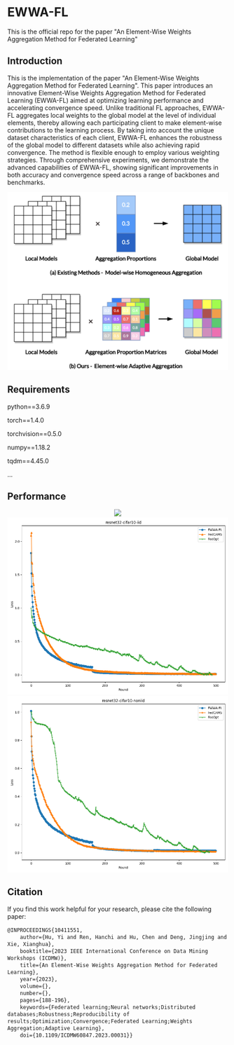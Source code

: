 # EWWA-FL
This is the official repo for the paper "An Element-Wise Weights Aggregation Method for Federated Learning"

## Introduction

This is the implementation of the paper "An Element-Wise Weights Aggregation Method for Federated Learning". This paper introduces an innovative Element-Wise Weights Aggregation Method for Federated Learning (EWWA-FL) aimed at optimizing learning performance and accelerating convergence speed. Unlike traditional FL approaches, EWWA-FL aggregates local weights to the global model at the level of individual elements, thereby allowing each participating client to make element-wise contributions to the learning process. By taking into account the unique dataset characteristics of each client, EWWA-FL enhances the robustness of the global model to different datasets while also achieving rapid convergence. The method is flexible enough to employ various weighting strategies. Through comprehensive experiments, we demonstrate the advanced capabilities of EWWA-FL, showing significant improvements in both accuracy and convergence speed across a range of backbones and benchmarks.

<div align=center><img src="https://github.com/Rand2AI/EWWA-FL/blob/main/images/intro.png"/></div>

## Requirements

python==3.6.9

torch==1.4.0

torchvision==0.5.0

numpy==1.18.2

tqdm==4.45.0

...

## Performance

<div align=center><img src="https://github.com/Rand2AI/EWWA-FL/blob/main/images/performance.png"/></div>

<div align=center><img src="https://github.com/Rand2AI/EWWA-FL/blob/main/images/32-10.png"/></div>
<div align=center><img src="https://github.com/Rand2AI/EWWA-FL/blob/main/images/32-10-non.png"/></div>

## Citation

If you find this work helpful for your research, please cite the following paper:

```
@INPROCEEDINGS{10411551,
    author={Hu, Yi and Ren, Hanchi and Hu, Chen and Deng, Jingjing and Xie, Xianghua},
    booktitle={2023 IEEE International Conference on Data Mining Workshops (ICDMW)},
    title={An Element-Wise Weights Aggregation Method for Federated Learning},
    year={2023},
    volume={},
    number={},
    pages={188-196},
    keywords={Federated learning;Neural networks;Distributed databases;Robustness;Reproducibility of results;Optimization;Convergence;Federated Learning;Weights Aggregation;Adaptive Learning},
    doi={10.1109/ICDMW60847.2023.00031}}
```
